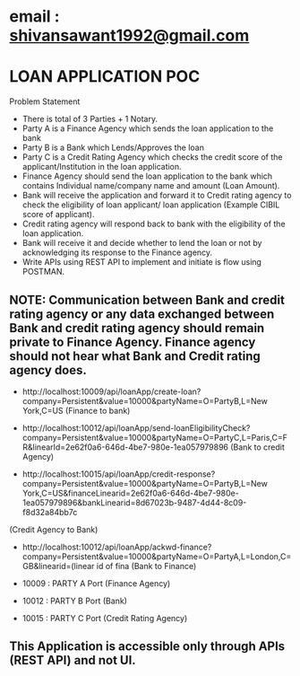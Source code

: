 # email : shivansawant1992@gmail.com

# LOAN APPLICATION POC

Problem Statement
*	There is total of 3 Parties + 1 Notary.
*	Party A is a Finance Agency which sends the loan application to the bank
*	Party B is a Bank which Lends/Approves the loan
*	Party C is a Credit Rating Agency which checks the credit score of the applicant/Institution in the loan application.
*	Finance Agency should send the loan application to the bank which contains Individual name/company name and amount (Loan Amount).
*	Bank will receive the application and forward it to Credit rating agency to check the eligibility of loan applicant/ loan application (Example CIBIL score of applicant).
*	Credit rating agency will respond back to bank with the eligibility of the loan application.
*	Bank will receive it and decide whether to lend the loan or not by acknowledging its response to the Finance agency.
*	Write APIs using REST API to implement and initiate is flow using POSTMAN.

## NOTE: Communication between Bank and credit rating agency or any data exchanged between Bank and credit rating agency should remain private to Finance Agency. Finance agency should not hear what Bank and Credit rating agency does.


* http://localhost:10009/api/loanApp/create-loan?company=Persistent&value=10000&partyName=O=PartyB,L=New York,C=US  (Finance to bank)

* http://localhost:10012/api/loanApp/send-loanEligibilityCheck?company=Persistent&value=10000&partyName=O=PartyC,L=Paris,C=FR&linearId=2e62f0a6-646d-4be7-980e-1ea057979896          (Bank to credit Agency)

* http://localhost:10015/api/loanApp/credit-response?company=Persistent&value=10000&partyName=O=PartyB,L=New York,C=US&financeLinearid=2e62f0a6-646d-4be7-980e-1ea057979896&bankLinearid=8d67023b-9487-4d44-8c09-f8d32a84bb7c

(Credit Agency to Bank)

* http://localhost:10012/api/loanApp/ackwd-finance?company=Persistent&value=10000&partyName=O=PartyA,L=London,C=GB&linearid=(linear id of fina
(Bank to Finance)

* 10009 : PARTY A Port (Finance Agency)
* 10012 : PARTY B Port (Bank)
* 10015 : PARTY C Port (Credit Rating Agency)

## This Application is accessible only through APIs (REST API) and not UI.



